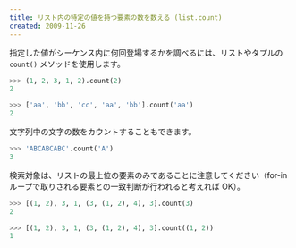 ```yaml
---
title: リスト内の特定の値を持つ要素の数を数える (list.count)
created: 2009-11-26
---
```


指定した値がシーケンス内に何回登場するかを調べるには、リストやタプルの `count()` メソッドを使用します。

```python
>>> (1, 2, 3, 1, 2).count(2)
2

>>> ['aa', 'bb', 'cc', 'aa', 'bb'].count('aa')
2
```

文字列中の文字の数をカウントすることもできます。

```python
>>> 'ABCABCABC'.count('A')
3
```

検索対象は、リストの最上位の要素のみであることに注意してください（for-in ループで取りされる要素との一致判断が行われると考えれば OK）。

```python
>>> [(1, 2), 3, 1, (3, (1, 2), 4), 3].count(3)
2

>>> [(1, 2), 3, 1, (3, (1, 2), 4), 3].count((1, 2))
1
```

